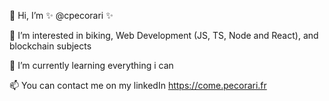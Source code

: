 👋 Hi, I’m ✨ @cpecorari ✨


👀 I’m interested in biking, Web Development (JS, TS, Node and React), and blockchain subjects


🌱 I’m currently learning everything i can


📫 You can contact me on my linkedIn
https://come.pecorari.fr
